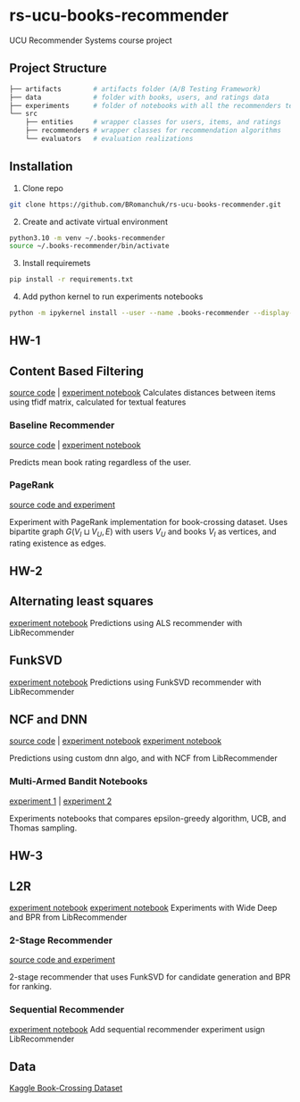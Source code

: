 # rs-ucu-books-recommender
UCU Recommender Systems course project


## Project Structure
```bash
├── artifacts        # artifacts folder (A/B Testing Framework)
├── data             # folder with books, users, and ratings data
├── experiments      # folder of notebooks with all the recommenders testing and Multi-armed bandit simulation
└── src
    ├── entities     # wrapper classes for users, items, and ratings
    ├── recommenders # wrapper classes for recommendation algorithms
    └── evaluators   # evaluation realizations    
```


## Installation

1. Clone repo
```bash
git clone https://github.com/BRomanchuk/rs-ucu-books-recommender.git
```
2. Create and activate virtual environment
```bash
python3.10 -m venv ~/.books-recommender
source ~/.books-recommender/bin/activate
```
3. Install requiremets
```bash
pip install -r requirements.txt
``` 

4. Add python kernel to run experiments notebooks
```bash
python -m ipykernel install --user --name .books-recommender --display-name ".books-recommender"
```

## HW-1

## Content Based Filtering
[source code](src/recommenders/content_recommender.py) | [experiment notebook](experiments/contentbased.ipynb)
Calculates distances between items using tfidf matrix, calculated for textual features

### Baseline Recommender
[source code](src/recommenders/baseline_recommender.py) | [experiment notebook](experiments/baseline_experiment.ipynb)

Predicts mean book rating regardless of the user.


### PageRank
[source code and experiment](experiments/page_rank_recommender.ipynb)

Experiment with PageRank implementation for book-crossing dataset. Uses bipartite graph $G(V_I \sqcup V_U, E)$ with users $V_U$ and books $V_I$ as vertices, and rating existence as edges.


## HW-2

## Alternating least squares
[experiment notebook](experiments/als_recommender.ipynb)
Predictions using ALS recommender with LibRecommender 

## FunkSVD
[experiment notebook](experiments/funksvd_recommender.ipynb)
Predictions using FunkSVD recommender with LibRecommender

## NCF and DNN
[source code](src/recommenders/dnn_recommender.py) | [experiment notebook](experiments/dnn.ipynb)
[experiment notebook](experiments/ncf_recommender.ipynb)

Predictions using custom dnn algo, and with NCF from LibRecommender

### Multi-Armed Bandit Notebooks
[experiment 1](experiments/bandit.ipynb) |
[experiment 2](experiments/mab_recommender.ipynb)

Experiments notebooks that compares epsilon-greedy algorithm, UCB, and Thomas sampling.


## HW-3

## L2R 
[experiment notebook](experiments/l2rWideDeep_recommender.ipynb)  [experiment notebook](experiments/l2rBPR_recommender.ipynb)
Experiments with Wide Deep and BPR from LibRecommender

### 2-Stage Recommender
[source code and experiment](experiments/two_stage_recommender.ipynb)

2-stage recommender that uses FunkSVD for candidate generation and BPR for ranking.

### Sequential Recommender
[experiment notebook](experiments/rnn_lr.ipynb)
Add sequential recommender experiment usign LibRecommender

## Data
[Kaggle Book-Crossing Dataset](https://www.kaggle.com/datasets/somnambwl/bookcrossing-dataset)